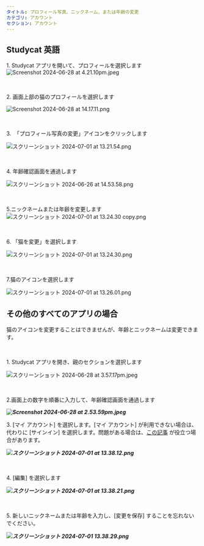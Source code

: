 ```yaml
---
タイトル: プロフィール写真、ニックネーム、または年齢の変更
カテゴリ: アカウント
セクション: アカウント
---
```

## Studycat 英語

1\. Studycat アプリを開いて、プロフィールを選択します![Screenshot 2024-06-28 at 4.21.10pm.jpeg](https://help.Studycat.com/hc/article_attachments/34473186682009)

 

2\. 画面上部の猫のプロフィールを選択します

![Screenshot 2024-06-28 at 14.17.11.png](https://help.Studycat.com/hc/article_attachments/34473186684953)

 

3\.  「プロフィール写真の変更」アイコンをクリックします

![スクリーンショット 2024-07-01 at 13.21.54.png](https://help.Studycat.com/hc/article_attachments/34473186707865)

 

4\. 年齢確認画面を通過します

![スクリーンショット 2024-06-26 at 14.53.58.png](https://help.Studycat.com/hc/article_attachments/34473186715801)

 

5\.ニックネームまたは年齢を変更します![スクリーンショット 2024-07-01 at 13.24.30 copy.png](https://help.Studycat.com/hc/article_attachments/34473186721561)

 

6\. 「猫を変更」を選択します

![スクリーンショット 2024-07-01 at 13.24.30.png](https://help.Studycat.com/hc/article_attachments/34473186726041)

 

7\.猫のアイコンを選択します

![スクリーンショット 2024-07-01 at 13.26.01.png](https://help.Studycat.com/hc/article_attachments/34473149798937)

## 

## その他のすべてのアプリの場合

猫のアイコンを変更することはできませんが、年齢とニックネームは変更できます。

 

1\. Studycat アプリを開き、親のセクションを選択します

![スクリーンショット 2024-06-28 at 3.57.1​​7pm.jpeg](https://help.Studycat.com/hc/article_attachments/34473149804697)

 

2\.画面上の数字を順番に入力して、年齢確認画面を通過します

***![Screenshot 2024-06-28 at 2.53.59pm.jpeg](https://help.Studycat.com/hc/article_attachments/34473149807641)***

3\. [マイ アカウント] を選択します。[マイ アカウント] が利用できない場合は、代わりに [サインイン] を選択します。問題がある場合は、[この記事](https://help.Studycat.com/hc/en-us/articles/360051281554-Access-your-free-trial-or-subscription) が役立つ場合があります。

***![スクリーンショット 2024-07-01 at 13.38.12.png](https://help.Studycat.com/hc/article_attachments/34473149811993)***

 

4\. [編集] を選択します

***![スクリーンショット 2024-07-01 at 13.38.21.png](https://help.Studycat.com/hc/article_attachments/34473186746521)***

 

5\. 新しいニックネームまたは年齢を入力し、[変更を保存] することを忘れないでください。

***![スクリーンショット 2024-07-01 13.38.29.png](https://help.Studycat.com/hc/article_attachments/34473149816729)***